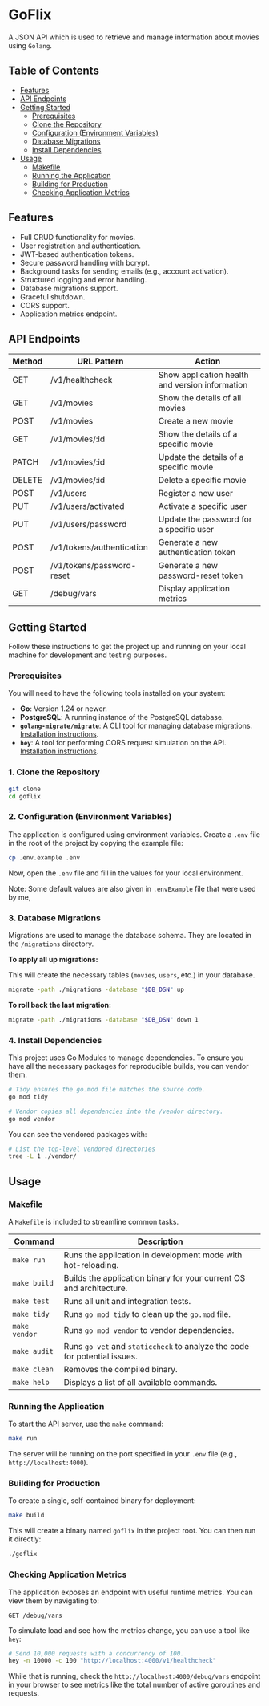 # GoFlix

A JSON API which is used to retrieve and manage information about movies using `Golang`.

## Table of Contents

- [Features](#features)
- [API Endpoints](#api-endpoints)
- [Getting Started](#getting-started)
  - [Prerequisites](#prerequisites)
  - [Clone the Repository](#1-clone-the-repository)
  - [Configuration (Environment Variables)](#2-configuration-environment-variables)
  - [Database Migrations](#3-database-migrations)
  - [Install Dependencies](#4-install-dependencies)
- [Usage](#usage)
  - [Makefile](#makefile)
  - [Running the Application](#running-the-application)
  - [Building for Production](#building-for-production)
  - [Checking Application Metrics](#checking-application-metrics)

## Features

- Full CRUD functionality for movies.
- User registration and authentication.
- JWT-based authentication tokens.
- Secure password handling with bcrypt.
- Background tasks for sending emails (e.g., account activation).
- Structured logging and error handling.
- Database migrations support.
- Graceful shutdown.
- CORS support.
- Application metrics endpoint.

## API Endpoints

| Method | URL Pattern               | Action                                          |
| ------ | ------------------------- | ----------------------------------------------- |
| GET    | /v1/healthcheck           | Show application health and version information |
| GET    | /v1/movies                | Show the details of all movies                  |
| POST   | /v1/movies                | Create a new movie                              |
| GET    | /v1/movies/:id            | Show the details of a specific movie            |
| PATCH  | /v1/movies/:id            | Update the details of a specific movie          |
| DELETE | /v1/movies/:id            | Delete a specific movie                         |
| POST   | /v1/users                 | Register a new user                             |
| PUT    | /v1/users/activated       | Activate a specific user                        |
| PUT    | /v1/users/password        | Update the password for a specific user         |
| POST   | /v1/tokens/authentication | Generate a new authentication token             |
| POST   | /v1/tokens/password-reset | Generate a new password-reset token             |
| GET    | /debug/vars               | Display application metrics                     |

## Getting Started

Follow these instructions to get the project up and running on your local machine for development and testing purposes.

### Prerequisites

You will need to have the following tools installed on your system:

- **Go**: Version 1.24 or newer.
- **PostgreSQL**: A running instance of the PostgreSQL database.
- **`golang-migrate/migrate`**: A CLI tool for managing database migrations. [Installation instructions](https://github.com/golang-migrate/migrate/tree/master/cmd/migrate#installation).
- **`hey`**: A tool for performing CORS request simulation on the API. [Installation instructions](https://github.com/rakyll/hey#installation).

### 1. Clone the Repository

```bash
git clone
cd goflix
```

### 2. Configuration (Environment Variables)

The application is configured using environment variables. Create a `.env` file in the root of the project by copying the example file:

```bash
cp .env.example .env
```

Now, open the `.env` file and fill in the values for your local environment.

Note: Some default values are also given in `.envExample` file that were used by me,

### 3. Database Migrations

Migrations are used to manage the database schema. They are located in the `/migrations` directory.

**To apply all up migrations:**

This will create the necessary tables (`movies`, `users`, etc.) in your database.

```bash
migrate -path ./migrations -database "$DB_DSN" up
```

**To roll back the last migration:**

```bash
migrate -path ./migrations -database "$DB_DSN" down 1
```

### 4. Install Dependencies

This project uses Go Modules to manage dependencies. To ensure you have all the necessary packages for reproducible builds, you can vendor them.

```bash
# Tidy ensures the go.mod file matches the source code.
go mod tidy

# Vendor copies all dependencies into the /vendor directory.
go mod vendor
```

You can see the vendored packages with:

```bash
# List the top-level vendored directories
tree -L 1 ./vendor/
```

## Usage

### Makefile

A `Makefile` is included to streamline common tasks.

| Command       | Description                                                               |
| ------------- | ------------------------------------------------------------------------- |
| `make run`    | Runs the application in development mode with hot-reloading.              |
| `make build`  | Builds the application binary for your current OS and architecture.       |
| `make test`   | Runs all unit and integration tests.                                      |
| `make tidy`   | Runs `go mod tidy` to clean up the `go.mod` file.                         |
| `make vendor` | Runs `go mod vendor` to vendor dependencies.                              |
| `make audit`  | Runs `go vet` and `staticcheck` to analyze the code for potential issues. |
| `make clean`  | Removes the compiled binary.                                              |
| `make help`   | Displays a list of all available commands.                                |

### Running the Application

To start the API server, use the `make` command:

```bash
make run
```

The server will be running on the port specified in your `.env` file (e.g., `http://localhost:4000`).

### Building for Production

To create a single, self-contained binary for deployment:

```bash
make build
```

This will create a binary named `goflix` in the project root. You can then run it directly:

```bash
./goflix
```

### Checking Application Metrics

The application exposes an endpoint with useful runtime metrics. You can view them by navigating to:

```
GET /debug/vars
```

To simulate load and see how the metrics change, you can use a tool like `hey`:

```bash
# Send 10,000 requests with a concurrency of 100.
hey -n 10000 -c 100 "http://localhost:4000/v1/healthcheck"
```

While that is running, check the `http://localhost:4000/debug/vars` endpoint in your browser to see metrics like the total number of active goroutines and requests.
